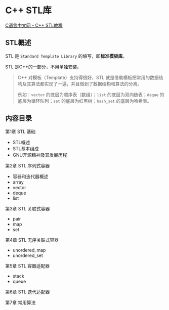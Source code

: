 # C++ STL库

[C语言中文网 - C++ STL教程](http://c.biancheng.net/stl/)



## STL概述

STL 是 `Standard Template Library` 的缩写，即**标准模板库**。

STL 是C++的一部分，不用单独安装。

> C++ 对模板（Template）支持得很好，STL 就是借助模板把常用的数据结构及其算法都实现了一遍，并且做到了数据结构和算法的分离。
>
> 例如：`vector` 的底层为顺序表（数组）；`list` 的底层为双向链表；`deque` 的底层为循环队列；`set` 的底层为红黑树；`hash_set` 的底层为哈希表。



## 内容目录

第1章 STL 基础

- STL概述
- STL基本组成
- GNU开源精神及其发展历程

第2章 STL 序列式容器

- 容器和迭代器概述
- array
- vector
- deque
- list

第3章 STL 关联式容器

- pair
- map
- set

第4章 STL 无序关联式容器

- unordered_map
- unordered_set

第5章 STL 容器适配器

- stack
- queue

第6章 STL 迭代适配器

第7章 常用算法